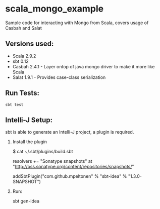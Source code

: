 scala_mongo_example
===================

Sample code for interacting with Mongo from Scala, covers usage of Casbah and Salat

## Versions used:
* Scala 2.9.2
* sbt 0.12
* Casbah 2.4.1 - Layer ontop of java mongo driver to make it more like Scala
* Salat 1.9.1  - Provides case-class serialization

## Run Tests:
    sbt test

## Intelli-J Setup:
 sbt is able to generate an Intelli-J project, a plugin is required.

1) Install the plugin

    $ cat ~/.sbt/plugins/build.sbt 

    resolvers += "Sonatype snapshots" at "http://oss.sonatype.org/content/repositories/snapshots/"

    addSbtPlugin("com.github.mpeltonen" % "sbt-idea" % "1.3.0-SNAPSHOT")

2) Run:

    sbt gen-idea



